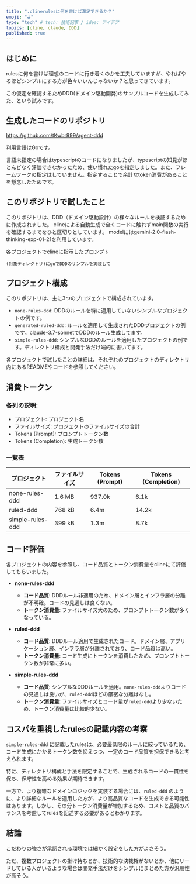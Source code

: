 ```yaml
---
title: ".clinerulesに何を書けば満足できるか？"
emoji: "⛳"
type: "tech" # tech: 技術記事 / idea: アイデア
topics: [cline, claude, DDD]
published: true
---
```


## はじめに
rulesに何を書けば理想のコードに行き着くのかを工夫していますが、やればやるほどシンプルにする方が色々いいんじゃないか？と思ってきています。

この仮定を確認するためDDD(ドメイン駆動開発)のサンプルコードを生成してみた、という試みです。


## 生成したコードのリポジトリ
https://github.com/tKwbr999/agent-ddd

利用言語はGoです。

言語未指定の場合はtypescriptのコードになりましたが、typescriptの知見がほとんどなく評価できなかったため、使い慣れたgoを指定しました。また、フレームワークの指定はしていません。指定することで余計なtoken消費があることを懸念したためです。

## このリポジトリで試したこと

このリポジトリは、DDD（ドメイン駆動設計）の様々なルールを検証するために作成されました。
clineによる自動生成で全くコードに触れずmain関数の実行を確認するまでをひと区切りとしています。
modelにはgemini-2.0-flash-thinking-exp-01-21を利用しています。

各プロジェクトでclineに指示したプロンプト

```
(対象ディレクトリ)にgoでDDDのサンプルを実装して
```

## プロジェクト構成

このリポジトリは、主に3つのプロジェクトで構成されています。

- `none-rules-ddd`: DDDのルールを特に適用していないシンプルなプロジェクトの例です。
- `generated-ruled-ddd`:  ルールを適用して生成されたDDDプロジェクトの例です。claude-3.7-sonnetでDDDのルール生成してます。
- `simple-rules-ddd`:  シンプルなDDDのルールを適用したプロジェクトの例です。ディレクトリ構成と開発手法だけ端的に書いてます。

各プロジェクトで試したことの詳細は、それぞれのプロジェクトのディレクトリ内にあるREADMEやコードを参照してください。


## 消費トークン
### 各列の説明:
- プロジェクト: プロジェクト名
- ファイルサイズ: プロジェクトのファイルサイズの合計
- Tokens (Prompt): プロンプトトークン数
- Tokens (Completion): 生成トークン数

### 一覧表
| プロジェクト            | ファイルサイズ | Tokens (Prompt) | Tokens (Completion) |
|-----------------------|--------------|-----------------|--------------------|
| none-rules-ddd      | 1.6 MB            | 937.0k                    | 6.1k                        |
| ruled-ddd             | 768 kB            | 6.4m                      | 14.2k                       |
| simple-rules-ddd | 399 kB            | 1.3m                      | 8.7k                        |

## コード評価

各プロジェクトの内容を参照し、コード品質とトークン消費量をclineにて評価してもらいました。

- **none-rules-ddd**
    - **コード品質**: DDDルール非適用のため、ドメイン層とインフラ層の分離が不明確。コードの見通しは良くない。
    - **トークン消費量**: ファイルサイズ大のため、プロンプトトークン数が多くなっている。

- **ruled-ddd**
    - **コード品質**: DDDルール適用で生成されたコード。ドメイン層、アプリケーション層、インフラ層が分離されており、コード品質は高い。
    - **トークン消費量**: コード生成にトークンを消費したため、プロンプトトークン数が非常に多い。

- **simple-rules-ddd**
    - **コード品質**: シンプルなDDDルールを適用。`none-rules-ddd`よりコードの見通しは良いが、`ruled-ddd`ほどの厳密な分離はなし。
    - **トークン消費量**: ファイルサイズとコード量が`ruled-ddd`より少ないため、トークン消費量は比較的少ない。

## コスパを重視したrulesの記載内容の考察

`simple-rules-ddd` に記載したrulesは、必要最低限のルールに絞っているため、コード生成にかかるトークン数を抑えつつ、一定のコード品質を担保できると考えられます。

特に、ディレクトリ構成と手法を限定することで、生成されるコードの一貫性を保ち、保守性を高める効果が期待できます。

一方で、より複雑なドメインロジックを実装する場合には、`ruled-ddd` のように、より詳細なルールを適用した方が、より高品質なコードを生成できる可能性はあります。しかし、その分トークン消費量が増加するため、コストと品質のバランスを考慮してrulesを記述する必要があるとわかります。

## 結論
こだわりの強さが承認される環境では細かく設定をした方がよさそう。

ただ、複数プロジェクトの掛け持ちとか、技術的な決裁権がないとか、他にリードしている人がいるような場合は開発手法だけをシンプルにまとめた方が汎用性が高そう。
